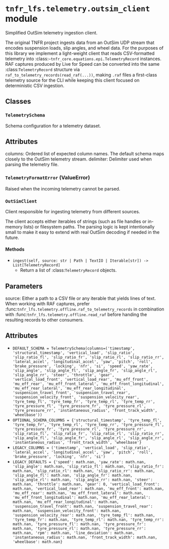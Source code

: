 # `tnfr_lfs.telemetry.outsim_client` module
Simplified OutSim telemetry ingestion client.

The original TNFR project ingests data from an OutSim UDP stream that
encodes suspension loads, slip angles, and wheel data.  For the
purposes of this library we implement a light-weight client that reads
CSV-formatted telemetry into :class:`~tnfr_core.equations.epi.TelemetryRecord`
instances.  RAF captures produced by Live for Speed can be converted
into the same :class:`TelemetryRecord` structure via
``raf_to_telemetry_records(read_raf(...))``, making ``.raf`` files a
first-class telemetry source for the CLI while keeping this client
focused on deterministic CSV ingestion.

## Classes
### `TelemetrySchema`
Schema configuration for a telemetry dataset.

Attributes
----------
columns:
    Ordered list of expected column names.  The default schema maps
    closely to the OutSim telemetry stream.
delimiter:
    Delimiter used when parsing the telemetry file.

### `TelemetryFormatError` (ValueError)
Raised when the incoming telemetry cannot be parsed.

### `OutSimClient`
Client responsible for ingesting telemetry from different sources.

The client accepts either iterables of strings (such as file handles
or in-memory lists) or filesystem paths.  The parsing logic is kept
intentionally small to make it easy to extend with real OutSim
decoding if needed in the future.

#### Methods
- `ingest(self, source: str | Path | TextIO | Iterable[str]) -> List[TelemetryRecord]`
  - Return a list of :class:`TelemetryRecord` objects.

Parameters
----------
source:
    Either a path to a CSV file or any iterable that yields lines
    of text.  When working with RAF captures, prefer
    :func:`tnfr_lfs.telemetry.offline.raf_to_telemetry_records` in combination
    with :func:`tnfr_lfs.telemetry.offline.read_raf` before handing the
    resulting records to other consumers.

## Attributes
- `DEFAULT_SCHEMA = TelemetrySchema(columns=('timestamp', 'structural_timestamp', 'vertical_load', 'slip_ratio', 'slip_ratio_fl', 'slip_ratio_fr', 'slip_ratio_rl', 'slip_ratio_rr', 'lateral_accel', 'longitudinal_accel', 'yaw', 'pitch', 'roll', 'brake_pressure', 'locking', 'nfr', 'si', 'speed', 'yaw_rate', 'slip_angle', 'slip_angle_fl', 'slip_angle_fr', 'slip_angle_rl', 'slip_angle_rr', 'steer', 'throttle', 'gear', 'vertical_load_front', 'vertical_load_rear', 'mu_eff_front', 'mu_eff_rear', 'mu_eff_front_lateral', 'mu_eff_front_longitudinal', 'mu_eff_rear_lateral', 'mu_eff_rear_longitudinal', 'suspension_travel_front', 'suspension_travel_rear', 'suspension_velocity_front', 'suspension_velocity_rear', 'tyre_temp_fl', 'tyre_temp_fr', 'tyre_temp_rl', 'tyre_temp_rr', 'tyre_pressure_fl', 'tyre_pressure_fr', 'tyre_pressure_rl', 'tyre_pressure_rr', 'instantaneous_radius', 'front_track_width', 'wheelbase'))`
- `OPTIONAL_SCHEMA_COLUMNS = {'structural_timestamp', 'tyre_temp_fl', 'tyre_temp_fr', 'tyre_temp_rl', 'tyre_temp_rr', 'tyre_pressure_fl', 'tyre_pressure_fr', 'tyre_pressure_rl', 'tyre_pressure_rr', 'slip_ratio_fl', 'slip_ratio_fr', 'slip_ratio_rl', 'slip_ratio_rr', 'slip_angle_fl', 'slip_angle_fr', 'slip_angle_rl', 'slip_angle_rr', 'instantaneous_radius', 'front_track_width', 'wheelbase'}`
- `LEGACY_COLUMNS = ('timestamp', 'vertical_load', 'slip_ratio', 'lateral_accel', 'longitudinal_accel', 'yaw', 'pitch', 'roll', 'brake_pressure', 'locking', 'nfr', 'si')`
- `LEGACY_DEFAULTS = {'speed': math.nan, 'yaw_rate': math.nan, 'slip_angle': math.nan, 'slip_ratio_fl': math.nan, 'slip_ratio_fr': math.nan, 'slip_ratio_rl': math.nan, 'slip_ratio_rr': math.nan, 'slip_angle_fl': math.nan, 'slip_angle_fr': math.nan, 'slip_angle_rl': math.nan, 'slip_angle_rr': math.nan, 'steer': math.nan, 'throttle': math.nan, 'gear': 0, 'vertical_load_front': math.nan, 'vertical_load_rear': math.nan, 'mu_eff_front': math.nan, 'mu_eff_rear': math.nan, 'mu_eff_front_lateral': math.nan, 'mu_eff_front_longitudinal': math.nan, 'mu_eff_rear_lateral': math.nan, 'mu_eff_rear_longitudinal': math.nan, 'suspension_travel_front': math.nan, 'suspension_travel_rear': math.nan, 'suspension_velocity_front': math.nan, 'suspension_velocity_rear': math.nan, 'tyre_temp_fl': math.nan, 'tyre_temp_fr': math.nan, 'tyre_temp_rl': math.nan, 'tyre_temp_rr': math.nan, 'tyre_pressure_fl': math.nan, 'tyre_pressure_fr': math.nan, 'tyre_pressure_rl': math.nan, 'tyre_pressure_rr': math.nan, 'rpm': math.nan, 'line_deviation': math.nan, 'instantaneous_radius': math.nan, 'front_track_width': math.nan, 'wheelbase': math.nan}`

